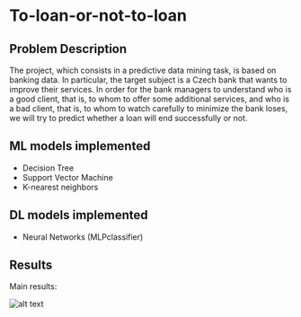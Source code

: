 # To-loan-or-not-to-loan

## Problem Description
The project, which consists in a predictive data mining task, is based on banking data. In particular, the target subject is a Czech bank that wants to improve their services.
In order for the bank managers to understand who is a good client, that is, to whom to offer some additional services, and who is a bad client, that is, to whom to watch carefully to minimize the bank loses, we will try to predict whether a loan will end successfully or not.

## ML models implemented
* Decision Tree
* Support Vector Machine
* K-nearest neighbors

## DL models implemented
* Neural Networks (MLPclassifier)

## Results
Main results:

![alt text](https://user-images.githubusercontent.com/57104110/136586829-b913912f-65a8-456d-bf4e-1db65b0323d6.PNG)
